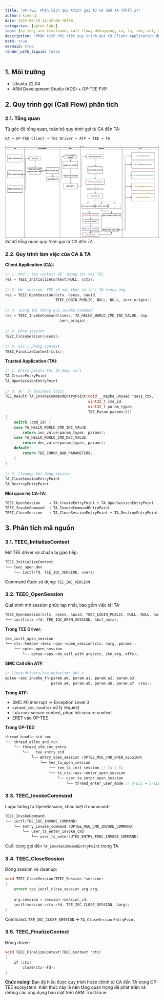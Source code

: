 ```yaml
---
title: "OP-TEE: Phân tích quy trình gọi từ CA đến TA (Phần 2)"
author: kiennql
date: 2025-06-19 14:32:00 +0700
categories: [optee-labs]
tags: [op-tee, arm trustzone, call flow, debugging, ca, ta, smc, atf, secure world, analysis]
description: "Phân tích chi tiết quy trình gọi từ Client Application đến Trusted Application trong OP-TEE, từ TEE driver đến ATF."
math: true
mermaid: true
render_with_liquid: false
---
```


## 1. Môi trường

- Ubuntu 22.04
- ARM Development Studio (ADS) + OP-TEE FVP

## 2. Quy trình gọi (Call Flow) phân tích

### 2.1. Tổng quan

Từ góc độ tổng quan, toàn bộ quy trình gọi từ CA đến TA:

```
CA → OP-TEE Client → TEE Driver → ATF → TEE → TA
```

![Call Flow Diagram](/assets/img/post/optee-call-flow/image.png)
_Sơ đồ tổng quan quy trình gọi từ CA đến TA_

### 2.2. Quy trình làm việc của CA & TA

**Client Application (CA):**

```c
// 1. Khởi tạo context để tương tác với TEE
res = TEEC_InitializeContext(NULL, &ctx);

// 2. Mở session, TEE sẽ xác thực và tải TA tương ứng
res = TEEC_OpenSession(&ctx, &sess, &uuid,
                       TEEC_LOGIN_PUBLIC, NULL, NULL, &err_origin);

// 3. Tương tác thông qua invoke command
res = TEEC_InvokeCommand(&sess, TA_HELLO_WORLD_CMD_INC_VALUE, &op,
                         &err_origin);

// 4. Đóng session
TEEC_CloseSession(&sess);

// 5. Giải phóng context
TEEC_FinalizeContext(&ctx);
```

**Trusted Application (TA):**

```c
// 1. Entry points khi TA được tải
TA_CreateEntryPoint
TA_OpenSessionEntryPoint

// 2. Xử lý business logic
TEE_Result TA_InvokeCommandEntryPoint(void __maybe_unused *sess_ctx,
                                      uint32_t cmd_id,
                                      uint32_t param_types, 
                                      TEE_Param params[4])
{
    switch (cmd_id) {
    case TA_HELLO_WORLD_CMD_INC_VALUE:
        return inc_value(param_types, params);
    case TA_HELLO_WORLD_CMD_DEC_VALUE:
        return dec_value(param_types, params);
    default:
        return TEE_ERROR_BAD_PARAMETERS;
    }
}

// 3. Cleanup khi đóng session
TA_CloseSessionEntryPoint
TA_DestroyEntryPoint
```

**Mối quan hệ CA-TA:**

```
TEEC_OpenSession    → TA_CreateEntryPoint + TA_OpenSessionEntryPoint
TEEC_InvokeCommand  → TA_InvokeCommandEntryPoint
TEEC_CloseSession   → TA_CloseSessionEntryPoint + TA_DestroyEntryPoint
```

## 3. Phân tích mã nguồn

### 3.1. TEEC_InitializeContext

Mở TEE driver và chuẩn bị giao tiếp:

```c
TEEC_InitializeContext
└── teec_open_dev
    └── ioctl(fd, TEE_IOC_VERSION, &vers)
```

Command được sử dụng: `TEE_IOC_VERSION`

### 3.2. TEEC_OpenSession

Quá trình mở session phức tạp nhất, bao gồm việc tải TA:

```c
TEEC_OpenSession(&ctx, &sess, &uuid, TEEC_LOGIN_PUBLIC, NULL, NULL, &err_origin);
└── ioctl(ctx->fd, TEE_IOC_OPEN_SESSION, &buf_data);
```

**Trong TEE Driver:**

```c
tee_ioctl_open_session
└── ctx->teedev->desc->ops->open_session(ctx, &arg, params);
    └── optee_open_session
        └── optee->ops->do_call_with_arg(ctx, shm_arg, offs);
```

**SMC Call đến ATF:**

```c
// linux/drivers/tee/optee/smc_abi.c
optee->smc.invoke_fn(param.a0, param.a1, param.a2, param.a3,
                     param.a4, param.a5, param.a6, param.a7, &res);
```

**Trong ATF:**
- SMC #0 interrupt → Exception Level 3
- `opteed_smc_handler` xử lý request
- Lưu non-secure context, phục hồi secure context
- ERET vào OP-TEE

**Trong OP-TEE:**

```c
thread_handle_std_smc
└── thread_alloc_and_run
    └── thread_std_smc_entry
        └── __tee_entry_std
            └── entry_open_session (OPTEE_MSG_CMD_OPEN_SESSION)
                └── tee_ta_open_session
                    └── tee_ta_init_session // Tải TA
                    └── ts_ctx->ops->enter_open_session
                        └── user_ta_enter_open_session
                            └── thread_enter_user_mode // S-EL1 → S-EL0
```

### 3.3. TEEC_InvokeCommand

Logic tương tự OpenSession, khác biệt ở command:

```c
TEEC_InvokeCommand
└── ioctl(TEE_IOC_INVOKE_COMMAND)
    └── entry_invoke_command (OPTEE_MSG_CMD_INVOKE_COMMAND)
        └── user_ta_enter_invoke_cmd
            └── user_ta_enter(UTEE_ENTRY_FUNC_INVOKE_COMMAND)
```

Cuối cùng gọi đến `TA_InvokeCommandEntryPoint` trong TA.

### 3.4. TEEC_CloseSession

Đóng session và cleanup:

```c
void TEEC_CloseSession(TEEC_Session *session)
{
    struct tee_ioctl_close_session_arg arg;
    
    arg.session = session->session_id;
    ioctl(session->ctx->fd, TEE_IOC_CLOSE_SESSION, &arg);
}
```

Command: `TEE_IOC_CLOSE_SESSION` → `TA_CloseSessionEntryPoint`

### 3.5. TEEC_FinalizeContext

Đóng driver:

```c
void TEEC_FinalizeContext(TEEC_Context *ctx)
{
    if (ctx)
        close(ctx->fd);
}
```

**Chúc mừng!** Bạn đã hiểu được quy trình hoàn chỉnh từ CA đến TA trong OP-TEE ecosystem. Kiến thức này là nền tảng quan trọng để phát triển và debug các ứng dụng bảo mật trên ARM TrustZone.
